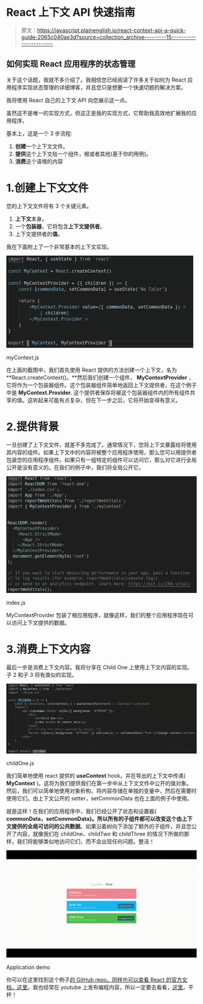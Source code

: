 # React 上下文 API 快速指南

> 原文：<https://javascript.plainenglish.io/react-context-api-a-quick-guide-2065c040ae3d?source=collection_archive---------15----------------------->

## 如何实现 React 应用程序的状态管理

关于这个话题，我就不多介绍了。我相信您已经阅读了许多关于如何为 React 应用程序实现状态管理的详细博客，并且您只是想要一个快速切题的解决方案。

我将使用 React 自己的上下文 API 向您展示这一点。

虽然这不是唯一的实现方式，但这正是我的实现方式，它帮助我高效地扩展我的应用程序。

基本上，这是一个 3 步流程:

1.  **创建**一个上下文文件。
2.  **提供**这个上下文给一个组件，根或者其他(基于你的用例)。
3.  **消费**这个语境的内容

# 1.创建上下文文件

您的上下文文件将有 3 个关键元素。

1.  **上下文**本身。
2.  一个**包装器**，它将包含**上下文提供者**。
3.  上下文提供者的**值**。

我在下面附上了一个非常基本的上下文实现。

![](img/944ceef5f2130db834b9830ffed141b0.png)

myContext.js

在上面的截图中，我们首先使用 React 提供的方法创建一个上下文，名为 **React.createContext()。**然后我们创建一个组件， **MyContextProvider** ，它将作为一个包装器组件。这个包装器组件简单地返回上下文提供者，在这个例子中是 **MyContext.Provider.** 这个提供者保存将被这个包装器组件内的所有组件共享的值。这听起来可能有点复杂，但在下一步之后，它将开始变得有意义。

# 2.提供背景

一旦创建了上下文文件，就差不多完成了。通常情况下，您将上下文暴露给将使用其内容的组件。如果上下文中的内容将被整个应用程序使用，那么您可以用提供者包装您的应用程序组件。如果只有一组特定的组件可以访问它，那么对它进行全局公开是没有意义的。在我们的例子中，我们将全局公开它。

![](img/5a1330e236d8e66f15cb105a181491f8.png)

index.js

MyContextProvider 包装了根应用程序，就像这样，我们的整个应用程序现在可以访问上下文提供的数据。

# 3.消费上下文内容

最后一步是消费上下文内容。我将分享在 Child One 上使用上下文内容的实现。子 2 和子 3 将有类似的实现。

![](img/12fa258c8f73d42de14a7bd4c7883816.png)

childOne.js

我们简单地使用 react 提供的 **useContext** hook，并在导出的上下文中传递( **MyContext** )。这将为我们提供我们在第一步中从上下文文件中公开的值对象。然后，我们可以简单地使用对象析构，将内容存储在单独的变量中，然后在需要时使用它们。由上下文公开的 setter，setCommonData 也在上面的例子中使用。

就是这样！在我们的应用程序中，我们已经公开了状态和设置器{ **commonData，setCommonData}。**所以所有的子组件都可以改变这个由上下文提供的全局可访问的**公共数据**。如果沿着树向下添加了额外的子组件，并且您公开了内容，就像我们在 childOne、childTwo 和 childThree 的情况下所做的那样，我们将能够类似地访问它们，而不会出现任何问题。整洁！

![](img/e59a71a78fd234e8b9d225404337ffbc.png)

Application demo

你可以在这里找到这个例子[的 GitHub repo。同样也可以查看 React 的官方文档，](https://github.com/AkileshAro/context-demo)[这里](https://reactjs.org/docs/context.html)。我也经常在 youtube 上发布编程内容，所以一定要去看看，[这里](https://t.co/IO2spWubW9?amp=1)。干杯！